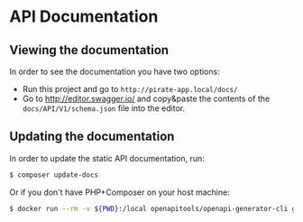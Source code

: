# API Documentation

## Viewing the documentation
In order to see the documentation you have two options:

- Run this project and go to `http://pirate-app.local/docs/`
- Go to http://editor.swagger.io/ and copy&paste the contents of the `docs/API/V1/schema.json` file into the editor.


## Updating the documentation
In order to update the static API documentation, run:

```bash
$ composer update-docs
```
Or if you don't have PHP+Composer on your host machine:
```bash
$ docker run --rm -v ${PWD}:/local openapitools/openapi-generator-cli generate -i /local/docs/API/V1/schema.json -g html2 -o /local/public/docs
```
